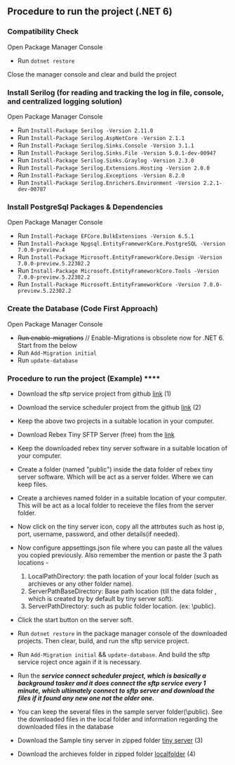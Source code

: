 ## Procedure to run the project (.NET 6)

### Compatibility Check

Open Package Manager Console

- Run `dotnet restore`

Close the manager console and clear and build the project

### Install Serilog (for reading and tracking the log in file, console, and centralized logging solution)

Open Package Manager Console

- Run `Install-Package Serilog -Version 2.11.0`  
- Run `Install-Package Serilog.AspNetCore -Version 2.1.1`
- Run `Install-Package Serilog.Sinks.Console -Version 3.1.1`
- Run `Install-Package Serilog.Sinks.File -Version 5.0.1-dev-00947`
- Run `Install-Package Serilog.Sinks.Graylog -Version 2.3.0`
- Run `Install-Package Serilog.Extensions.Hosting -Version 2.0.0`
- Run `Install-Package Serilog.Exceptions -Version 8.2.0`
- Run `Install-Package Serilog.Enrichers.Environment -Version 2.2.1-dev-00787`


### Install PostgreSql Packages & Dependencies

Open Package Manager Console

- Run `Install-Package EFCore.BulkExtensions -Version 6.5.1`
- Run `Install-Package Npgsql.EntityFrameworkCore.PostgreSQL -Version 7.0.0-preview.4`
- Run `Install-Package Microsoft.EntityFrameworkCore.Design -Version 7.0.0-preview.5.22302.2`
- Run `Install-Package Microsoft.EntityFrameworkCore.Tools -Version 7.0.0-preview.5.22302.2`
- Run `Install-Package Microsoft.EntityFrameworkCore -Version 7.0.0-preview.5.22302.2`

### Create the Database (Code First Approach)

Open Package Manager Console

- <del>Run enable-migrations</del>  // Enable-Migrations is obsolete now for .NET 6. Start from the below
- Run `Add-Migration initial`
- Run `update-database`

### Procedure to run the project (Example)  ****

- Download the sftp service project from github [link](https://github.com/sreemonta20/secure-ftp-service.git) (1)
- Download the service scheduler project from the github [link](https://github.com/sreemonta20/service-scheduler) (2)
- Keep the above two projects in a suitable location in your computer.
- Download Rebex Tiny SFTP Server (free) from the [link](https://www.rebex.net/tiny-sftp-server/#download)
- Keep the downloaded rebex tiny server software in a suitable location of your computer.
- Create a folder (named "public") inside the data folder of rebex tiny server software. Which will be act as a server folder. Where we can keep files.
- Create a archieves named folder in a suitable location of your computer. This will be act as a local folder to receieve the files from the server folder.
- Now click on the tiny server icon, copy all the attrbutes such as host ip, port, username, password, and other details(if needed).
- Now configure appsettings.json file where you can paste all the values you copied previously. 
  Also remember the mention or paste the 3 path locations -
  1. LocalPathDirectory: the path location of your local folder (such as archieves or any other folder name).
  2. ServerPathBaseDirectory:  Base path location (till the data folder , which is created by by default by tiny server soft).
  3. ServerPathDirectory: such as public folder location. (ex: \\public).
- Click the start button on the server soft.
- Run `dotnet restore` in the package manager console of the downloaded projects. Then clear, build, and run the sftp service project.
- Run `Add-Migration initial` && `update-database`. And build the sftp service roject once again if it is necessary.
- Run the ***service connect scheduler project, which is basically a background tasker and it does connect the sftp service every 1 minute, which ultimately connect to sftp server and download the files if it found any new one not the older one.***
- You can keep the several files in the sample server folder(\\public). See the downloaded files in the local folder and information regarding the downloaded
  files in the database

- Download the Sample tiny server in zipped folder [tiny server](https://github.com/sreemonta20/tiny-server-and-archieves/blob/main/rebex_tiny_sftp_server.zip) (3)  
- Download the archieves folder in zipped folder [localfolder](https://github.com/sreemonta20/tiny-server-and-archieves/blob/main/archieves.zip) (4)



